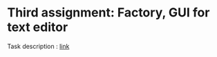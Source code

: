 # Third assignment: Factory, GUI for text editor

Task description : [link](http://www.zemris.fer.hr/~ssegvic/ooup/ooup3lab.shtml)
